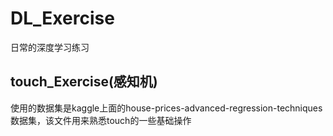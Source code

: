 # DL_Exercise
日常的深度学习练习
## touch_Exercise(感知机)
使用的数据集是kaggle上面的house-prices-advanced-regression-techniques数据集，该文件用来熟悉touch的一些基础操作
